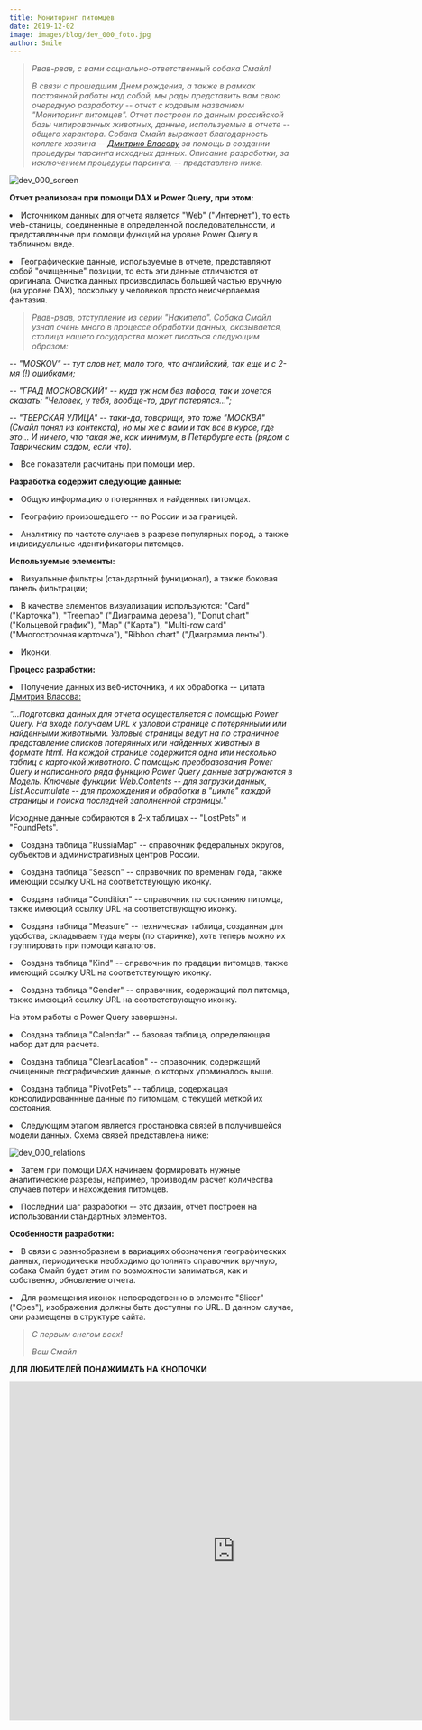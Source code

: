 ```yaml
---
title: Мониторинг питомцев
date: 2019-12-02
image: images/blog/dev_000_foto.jpg
author: Smile
---
```


> *Рвав-рвав, с вами социально-ответственный собака Смайл!*
>
> *В связи с прошедшим Днем рождения, а также в рамках постоянной работы над собой, мы рады представить вам свою очередную разработку -- отчет c кодовым названием "Мониторинг питомцев". Отчет построен по данным российской базы чипированных животных, данные, используемые в отчете -- общего характера.*
> *Собака Смайл выражает благодарность коллеге хозяина -- [Дмитрию Власову](https://dmitriyvlasov.ru) за помощь в создании процедуры парсинга исходных данных.*
> *Описание разработки, за исключением процедуры парсинга, -- представлено ниже.* 

![dev_000_screen](https://kkadikin.ru/images/blog/dev_000_screen.jpg)


**Отчет реализован при помощи DAX и Power Query, при этом:**

**<li>** Источником данных для отчета является "Web" ("Интернет"), то есть web-станицы, соединенные в определенной последовательности, и представленные при помощи функций на уровне Power Query в табличном виде.

**<li>** Географические данные, используемые в отчете, представляют собой "очищенные" позиции, то есть эти данные отличаются от оригинала. Очистка данных производилась большей частью вручную (на уровне DAX), поскольку у человеков просто неисчерпаемая фантазия.

> *Рвав-рвав, отступление из серии "Накипело". Собака Смайл узнал очень много в процессе обработки данных, оказывается, столица нашего государства может писаться следующим образом:*

-- *"MOSKOV" -- тут слов нет, мало того, что английский, так еще и с 2-мя (!) ошибками;*

-- *"ГРАД МОСКОВСКИЙ" -- куда уж нам без пафоса, так и хочется сказать: "Человек, у тебя, вообще-то, друг потерялся...";*

-- *"ТВЕРСКАЯ УЛИЦА" -- таки-да, товарищи, это тоже "МОСКВА" (Смайл понял из контекста), но мы же с вами и так все в курсе, где это... И ничего, что такая же, как минимум, в Петербурге есть (рядом с Таврическим садом, если что).*

**<li>** Все показатели расчитаны при помощи мер. 


**Разработка содержит следующие данные:**

**<li>** Общую информацию о потерянных и найденных питомцах.

**<li>** Географию произошедшего -- по России и за границей.

**<li>** Аналитику по частоте случаев в разрезе популярных пород, а также индивидуальные идентификаторы питомцев.


**Используемые элементы:**

**<li>** Визуальные фильтры (стандартный функционал), а также боковая панель фильтрации;

**<li>** В качестве элементов визуализации используются: "Card" ("Карточка"), "Treemap" ("Диаграмма дерева"), "Donut chart" ("Кольцевой график"), "Map" ("Карта"), "Multi-row card" ("Многострочная карточка"), "Ribbon chart" ("Диаграмма ленты").

**<li>** Иконки.


**Процесс разработки:**

**<li>** Получение данных из веб-источника, и их обработка -- цитата [Дмитрия Власова:](https://dmitriyvlasov.ru)

*"...Подготовка данных для отчета осуществляется с помощью Power Query. На входе получаем URL к узловой странице с потерянными или найденными животными. Узловые страницы ведут на по страничное представление списков потерянных или найденных животных в формате html. На каждой странице содержится одна или несколько таблиц с карточкой животного. С помощью преобразования Power Query и написанного ряда функцию Power Query данные загружаются в Модель. Ключеые функции: Web.Contents -- для загрузки данных, List.Accumulate -- для прохождения и обработки в "цикле" каждой страницы и поиска последней заполненной страницы."*

Исходные данные собираются в 2-х таблицах -- "LostPets" и "FoundPets".

**<li>** Создана таблица "RussiaMap" -- справочник федеральных округов, субъектов и административных центров России.

**<li>** Создана таблица "Season" -- справочник по временам года, также имеющий ссылку URL на соответствующую иконку.

**<li>** Создана таблица "Condition" -- справочник по состоянию питомца, также имеющий ссылку URL на соответствующую иконку.

**<li>** Создана таблица "Measure" -- техническая таблица, созданная для удобства, складываем туда меры (по старинке), хоть теперь можно их группировать при  помощи каталогов.

**<li>** Создана таблица "Kind" -- справочник по градации питомцев, также имеющий ссылку URL на соответствующую иконку.

**<li>** Создана таблица "Gender" -- справочник, содержащий пол питомца, также имеющий ссылку URL на соответствующую иконку.

На этом работы с Power Query завершены. 

**<li>** Создана таблица "Calendar" -- базовая таблица, определяющая набор дат для расчета.

**<li>** Создана таблица "ClearLacation" -- справочник, содержащий очищенные географические данные, о которых упоминалось выше.

**<li>** Создана таблица "PivotPets" -- таблица, содержащая консолидированнные данные по питомцам, с текущей меткой их состояния.

**<li>** Следующим этапом является простановка связей в получившейся модели данных. Схема связей представлена ниже:

![dev_000_relations](https://kkadikin.ru/images/blog/dev_000_relations.jpg)

**<li>** Затем при помощи DAX начинаем формировать нужные аналитические разрезы, например, производим расчет количества случаев потери и нахождения питомцев.

**<li>** Последний шаг разработки -- это дизайн, отчет построен на использовании стандартных элементов.


**Особенности разработки:**

**<li>** В связи с разннобразием в вариациях обозначения географических данных, периодически необходимо дополнять справочник вручную, собака Смайл будет этим по возможности заниматься, как и собственно, обновление отчета.

**<li>** Для размещения иконок непосредственно в элементе "Slicer" ("Срез"), изображения должны быть доступны по URL. В данном случае, они размещены в структуре сайта. 

> *С первым снегом всех!*
>
> *Ваш Смайл*

**ДЛЯ ЛЮБИТЕЛЕЙ ПОНАЖИМАТЬ НА КНОПОЧКИ**

<iframe width="800" height="600" src="https://app.powerbi.com/view?r=eyJrIjoiYTExMTRmY2QtYTNhMy00ZDk4LWFhODAtMTlmOWUxYzdkZjRlIiwidCI6IjE4YjFiOTZhLTk0MTQtNDE3MC1iNmNhLTZkODU3NTJlNTZmOCIsImMiOjZ9" frameborder="0" allowFullScreen="true"></iframe>